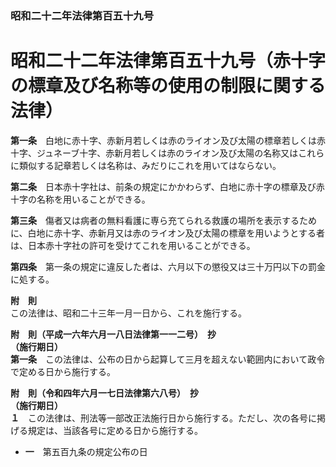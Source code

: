 ### 昭和二十二年法律第百五十九号  
# 昭和二十二年法律第百五十九号（赤十字の標章及び名称等の使用の制限に関する法律）  
  
**第一条**　白地に赤十字、赤新月若しくは赤のライオン及び太陽の標章若しくは赤十字、ジュネーブ十字、赤新月若しくは赤のライオン及び太陽の名称又はこれらに類似する記章若しくは名称は、みだりにこれを用いてはならない。  
  
**第二条**　日本赤十字社は、前条の規定にかかわらず、白地に赤十字の標章及び赤十字の名称を用いることができる。  
  
**第三条**　傷者又は病者の無料看護に専ら充てられる救護の場所を表示するために、白地に赤十字、赤新月又は赤のライオン及び太陽の標章を用いようとする者は、日本赤十字社の許可を受けてこれを用いることができる。  
  
**第四条**　第一条の規定に違反した者は、六月以下の懲役又は三十万円以下の罰金に処する。  
  
**附　則**  
この法律は、昭和二十三年一月一日から、これを施行する。  
  
**附　則（平成一六年六月一八日法律第一一二号）　抄**  
**（施行期日）**  
**第一条**　この法律は、公布の日から起算して三月を超えない範囲内において政令で定める日から施行する。  
  
**附　則（令和四年六月一七日法律第六八号）　抄**  
**（施行期日）**  
**１**　この法律は、刑法等一部改正法施行日から施行する。ただし、次の各号に掲げる規定は、当該各号に定める日から施行する。  
* **一**　第五百九条の規定公布の日  
  

